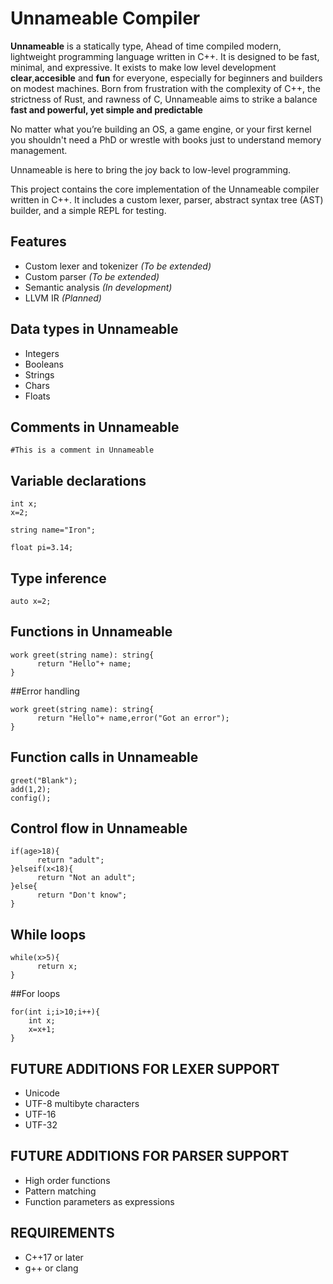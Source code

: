 # Unnameable Compiler

**Unnameable** is a statically type, Ahead of time compiled modern, lightweight programming language written in C++. It is designed to be fast, minimal, and expressive.
It exists to make low level development **clear**,**accesible** and **fun** for everyone, especially for beginners and builders on modest machines.
Born from frustration with the complexity of C++, the strictness of Rust, and rawness of C, Unnameable aims to strike a balance **fast and powerful, yet simple and predictable**

No matter what you’re building an OS, a game engine, or your first kernel 
you shouldn't need a PhD or wrestle with books just to understand memory management.

Unnameable is here to bring the joy back to low-level programming.

This project contains the core implementation of the Unnameable compiler written in C++. It includes a custom lexer, parser, abstract syntax tree (AST) builder, and a simple REPL for testing.

## Features

- Custom lexer and tokenizer *(To be extended)*
- Custom parser *(To be extended)*
- Semantic analysis *(In development)*
- LLVM IR *(Planned)*

## Data types in Unnameable

- Integers
- Booleans
- Strings
- Chars
- Floats 

## Comments in Unnameable

```
#This is a comment in Unnameable
```

## Variable declarations 
```
int x;
x=2;

string name="Iron";

float pi=3.14;
```

## Type inference
```
auto x=2;
```

## Functions in Unnameable
```
work greet(string name): string{
      return "Hello"+ name;
}
```
##Error handling
```
work greet(string name): string{
      return "Hello"+ name,error("Got an error");
}
```

## Function calls in Unnameable
```
greet("Blank");
add(1,2);
config();
```
## Control flow in Unnameable
```
if(age>18){
      return "adult";
}elseif(x<18){
      return "Not an adult";
}else{
      return "Don't know";
}
```

## While loops
```
while(x>5){
      return x;
}
```

##For loops
```
for(int i;i>10;i++){
    int x;
    x=x+1;
}
```
## FUTURE ADDITIONS FOR LEXER SUPPORT

- Unicode
- UTF-8 multibyte characters 
- UTF-16 
- UTF-32
  
## FUTURE ADDITIONS FOR PARSER SUPPORT

- High order functions
- Pattern matching
- Function parameters as expressions

## REQUIREMENTS 

- C++17 or later
- g++ or clang 
